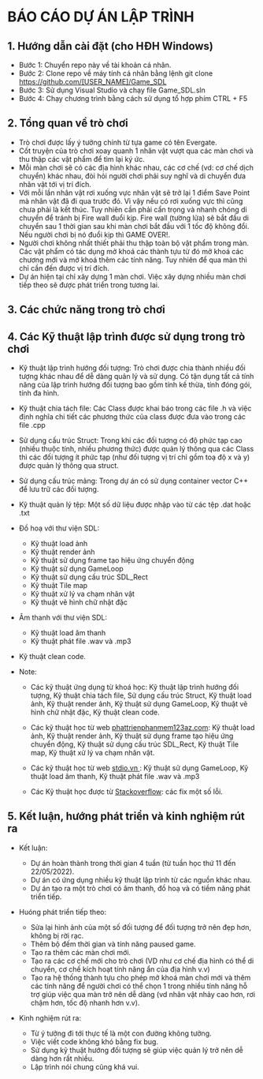 # BÁO CÁO DỰ ÁN LẬP TRÌNH

## 1. Hướng dẫn cài đặt (cho HĐH Windows)
  - Bước 1: Chuyển repo này về tài khoản cá nhân.
  - Bước 2: Clone repo về máy tính cá nhân bằng lệnh git clone https://github.com/[USER_NAME]/Game_SDL
  - Bước 3: Sử dụng Visual Studio và chạy file Game_SDL.sln
  - Bước 4: Chạy chương trình bằng cách sử dụng tổ hợp phím CTRL + F5
  
  
## 2. Tổng quan về trò chơi
  - Trò chơi được lấy ý tưởng chính từ tựa game có tên Evergate.
  - Cốt truyện của trò chơi xoay quanh 1 nhân vật vượt qua các màn chơi và thu thập các vật phẩm để tìm lại ký ức.
  - Mỗi màn chơi sẽ có các địa hình khác nhau, các cơ chế (vd: cơ chế dịch chuyển) khác nhau, đòi hỏi người chơi phải suy nghĩ và di chuyển đưa nhân vật tới vị trí đích.
  - Với mỗi lần nhân vật rơi xuống vực nhân vật sẽ trở lại 1 điểm Save Point mà nhân vật đã đi qua trước đó. Vì vậy nếu có rơi xuống vực thì cũng chưa phải là kết thúc. Tuy nhiên cần phải cẩn trọng và nhanh chóng di chuyển để tránh bị Fire wall đuổi kịp. Fire wall (tường lửa) sẽ bắt đầu di chuyển sau 1 thời gian sau khi màn chơi bắt đầu với 1 tốc độ không đổi. Nếu người chơi bị nó đuổi kịp thì GAME OVER!.
  - Người chơi không nhất thiết phải thu thập toàn bộ vật phẩm trong màn. Các vật phẩm có tác dụng mở khoá các thành tựu từ đó mở khoá các chương mới và mở khoá thêm các tính năng. Tuy nhiên để qua màn thì chỉ cần đến được vị trí đích.
  - Dự án hiện tại chỉ xây dựng 1 màn chơi. Việc xây dựng nhiều màn chơi tiếp theo sẽ được phát triển trong tương lai.
  
  
## 3. Các chức năng trong trò chơi
  
## 4. Các Kỹ thuật lập trình được sử dụng trong trò chơi
  - Kỹ thuật lập trình hướng đối tượng: Trò chơi được chia thành nhiều đối tượng khác nhau để dễ dàng quản lý và sử dụng. Có tận dụng tất cả tính năng của lập trình hướng đối tượng bao gồm tính kế thừa, tính đóng gói, tính đa hình.
  - Kỹ thuật chia tách file: Các Class được khai báo trong các file .h và việc định nghĩa chi tiết các phương thức của class được đưa vào trong các file .cpp
  - Sử dụng cấu trúc Struct: Trong khi các đối tượng có độ phức tạp cao (nhiều thuộc tính, nhiều phương thức) được quản lý thông qua các Class thì các đối tượng ít phức tạp (như đối tượng vị trí chỉ gồm toạ độ x và y) được quản lý thông qua struct.
  - Sử dụng cấu trúc mảng: Trong dự án có sử dụng container vector C++ để lưu trữ các đối tượng.
  - Kỹ thuật quản lý tệp: Một số dữ liệu được nhập vào từ các tệp .dat hoặc .txt
  - Đồ hoạ với thư viện SDL:
    * Kỹ thuật load ảnh
    * Kỹ thuật render ảnh
    * Kỹ thuật sử dụng frame tạo hiệu ứng chuyển động
    * Kỹ thuật sử dụng GameLoop
    * Kỹ thuật sử dụng cấu trúc SDL_Rect
    * Kỹ thuật Tile map
    * Kỹ thuật xử lý va chạm nhân vật
    * Kỹ thuật vẽ hình chữ nhật đặc
  
  - Âm thanh với thư viện SDL:
    * Kỹ thuật load âm thanh 
    * Kỹ thuật phát file .wav và .mp3
   
  - Kỹ thuật clean code.
  
  - Note:
    * Các kỹ thuật ứng dụng từ khoá học: Kỹ thuật lập trình hướng đối tượng, Kỹ thuật chia tách file, Sử dụng cấu trúc Struct, Kỹ thuật load ảnh, Kỹ thuật render ảnh, Kỹ thuật sử dụng GameLoop, Kỹ thuật vẽ hình chữ nhật đặc, Kỹ thuật clean code.
  
    * Các kỹ thuật học từ web [phattrienphanmem123az.com](https://phattrienphanmem123az.com/): Kỹ thuật load ảnh, Kỹ thuật render ảnh, Kỹ thuật sử dụng frame tạo hiệu ứng chuyển động, Kỹ thuật sử dụng cấu trúc SDL_Rect, Kỹ thuật Tile map, Kỹ thuật xử lý va chạm nhân vật.
  
    * Các kỹ thuật học từ web [stdio.vn ](https://www.stdio.vn/): Kỹ thuật sử dụng GameLoop, Kỹ thuật load âm thanh, Kỹ thuật phát file .wav và .mp3
    
    * Các Kỹ thuật học được từ [Stackoverflow](https://stackoverflow.com/): các fix một số lỗi.
    
## 5. Kết luận, hướng phát triển và kinh nghiệm rút ra
  - Kết luận:
    * Dự án hoàn thành trong thời gian 4 tuần (từ tuần học thứ 11 đến 22/05/2022).
    * Dự án có ứng dụng nhiều kỹ thuật lập trình từ các nguồn khác nhau.
    * Dự án tạo ra một trò chơi có âm thanh, đồ hoạ và có tiềm năng phát triển tiếp.
 
  - Huóng phát triển tiếp theo:
    * Sửa lại hình ảnh của một số đối tượng để đối tượng trở nên đẹp hơn, không bị rời rạc.
    * Thêm bộ đếm thời gian và tính năng paused game.
    * Tạo ra thêm các màn chơi mới.
    * Tạo ra các cơ chế mới cho trò chơi (VD như cơ chế địa hình có thể di chuyển, cơ chế kích hoạt tính năng ẩn của địa hình v.v)
    * Tạo ra hệ thống thành tựu cho phép mở khoá màn chơi mới và thêm các tính năng để người chơi có thể chọn 1 trong nhiều tính năng hỗ trợ giúp việc qua màn trở nên dễ dàng (vd nhân vật nhảy cao hơn, rơi chậm hơn, tốc độ nhanh hơn v.v).

  - Kinh nghiệm rút ra:
    * Từ ý tưởng đi tới thực tế là một con đường không tưởng.
    * Việc viết code không khó bằng fix bug.
    * Sử dụng kỹ thuật hướng đối tượng sẽ giúp việc quản lý trở nên dễ dàng hơn rất nhiều.
    * Lập trình nói chung cũng khá vui.
